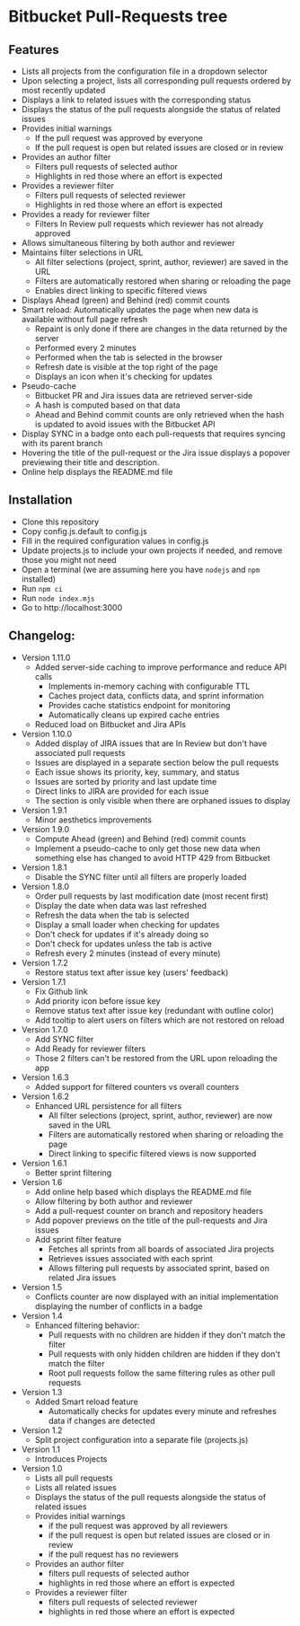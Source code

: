 # Bitbucket Pull-Requests tree

## Features
* Lists all projects from the configuration file in a dropdown selector
* Upon selecting a project, lists all corresponding pull requests ordered by most recently updated
* Displays a link to related issues with the corresponding status
* Displays the status of the pull requests alongside the status of related issues
* Provides initial warnings
    * If the pull request was approved by everyone
    * If the pull request is open but related issues are closed or in review
* Provides an author filter
    * Filters pull requests of selected author
    * Highlights in red those where an effort is expected
* Provides a reviewer filter
    * Filters pull requests of selected reviewer
    * Highlights in red those where an effort is expected
* Provides a ready for reviewer filter
    * Filters In Review pull requests which reviewer has not already approved
* Allows simultaneous filtering by both author and reviewer
* Maintains filter selections in URL
    * All filter selections (project, sprint, author, reviewer) are saved in the URL
    * Filters are automatically restored when sharing or reloading the page
    * Enables direct linking to specific filtered views
* Displays Ahead (green) and Behind (red) commit counts
* Smart reload: Automatically updates the page when new data is available without full page refresh
    * Repaint is only done if there are changes in the data returned by the server
    * Performed every 2 minutes
    * Performed when the tab is selected in the browser
    * Refresh date is visible at the top right of the page
    * Displays an icon when it's checking for updates
* Pseudo-cache
    * Bitbucket PR and Jira issues data are retrieved server-side
    * A hash is computed based on that data
    * Ahead and Behind commit counts are only retrieved when the hash is updated to avoid issues with the Bitbucket API
* Display SYNC in a badge onto each pull-requests that requires syncing with its parent branch
* Hovering the title of the pull-request or the Jira issue displays a popover previewing their title and description.
* Online help displays the README.md file

## Installation
* Clone this repository
* Copy config.js.default to config.js
* Fill in the required configuration values in config.js
* Update projects.js to include your own projects if needed, and remove those you might not need
* Open a terminal (we are assuming here you have `nodejs` and `npm` installed)
* Run `npm ci`
* Run `node index.mjs`
* Go to http://localhost:3000

## Changelog:
* Version 1.11.0 
    * Added server-side caching to improve performance and reduce API calls
        * Implements in-memory caching with configurable TTL 
        * Caches project data, conflicts data, and sprint information 
        * Provides cache statistics endpoint for monitoring 
        * Automatically cleans up expired cache entries
    * Reduced load on Bitbucket and Jira APIs
* Version 1.10.0
    * Added display of JIRA issues that are In Review but don't have associated pull requests
    * Issues are displayed in a separate section below the pull requests
    * Each issue shows its priority, key, summary, and status
    * Issues are sorted by priority and last update time
    * Direct links to JIRA are provided for each issue
    * The section is only visible when there are orphaned issues to display
* Version 1.9.1
    * Minor aesthetics improvements
* Version 1.9.0
    * Compute Ahead (green) and Behind (red) commit counts
    * Implement a pseudo-cache to only get those new data when something else has changed to avoid HTTP 429 from Bitbucket
* Version 1.8.1
    * Disable the SYNC filter until all filters are properly loaded
* Version 1.8.0
    * Order pull requests by last modification date (most recent first)
    * Display the date when data was last refreshed
    * Refresh the data when the tab is selected
    * Display a small loader when checking for updates
    * Don't check for updates if it's already doing so
    * Don't check for updates unless the tab is active
    * Refresh every 2 minutes (instead of every minute)
* Version 1.7.2
    * Restore status text after issue key (users' feedback)
* Version 1.7.1
    * Fix Github link
    * Add priority icon before issue key
    * Remove status text after issue key (redundant with outline color)
    * Add tooltip to alert users on filters which are not restored on reload
* Version 1.7.0
    * Add SYNC filter
    * Add Ready for reviewer filters
    * Those 2 filters can't be restored from the URL upon reloading the app
* Version 1.6.3
    * Added support for filtered counters vs overall counters
* Version 1.6.2
    * Enhanced URL persistence for all filters
        * All filter selections (project, sprint, author, reviewer) are now saved in the URL
        * Filters are automatically restored when sharing or reloading the page
        * Direct linking to specific filtered views is now supported
* Version 1.6.1
    * Better sprint filtering
* Version 1.6
    * Add online help based which displays the README.md file
    * Allow filtering by both author and reviewer
    * Add a pull-request counter on branch and repository headers
    * Add popover previews on the title of the pull-requests and Jira issues
    * Add sprint filter feature
        * Fetches all sprints from all boards of associated Jira projects
        * Retrieves issues associated with each sprint
        * Allows filtering pull requests by associated sprint, based on related Jira issues
* Version 1.5
    * Conflicts counter are now displayed with an initial implementation displaying the number of conflicts in a badge
* Version 1.4
    * Enhanced filtering behavior:
        * Pull requests with no children are hidden if they don't match the filter
        * Pull requests with only hidden children are hidden if they don't match the filter
        * Root pull requests follow the same filtering rules as other pull requests
* Version 1.3
    * Added Smart reload feature
        * Automatically checks for updates every minute and refreshes data if changes are detected
* Version 1.2
    * Split project configuration into a separate file (projects.js)
* Version 1.1
    * Introduces Projects
* Version 1.0
    * Lists all pull requests
    * Lists all related issues
    * Displays the status of the pull requests alongside the status of related issues
    * Provides initial warnings
        * if the pull request was approved by all reviewers
        * if the pull request is open but related issues are closed or in review
        * if the pull request has no reviewers
    * Provides an author filter
        * filters pull requests of selected author
        * highlights in red those where an effort is expected
    * Provides a reviewer filter
        * filters pull requests of selected reviewer
        * highlights in red those where an effort is expected